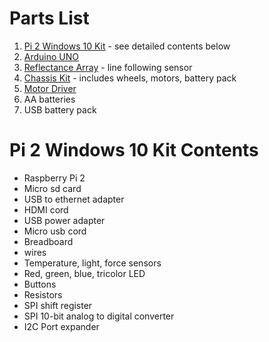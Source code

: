 # Parts List

1. [Pi 2 Windows 10 Kit](http://ms-iot.github.io/content/en-US/AdafruitMakerKit.htm) - see detailed contents below
2. [Arduino UNO](http://amzn.to/1mpPBNC)
3. [Reflectance Array](https://www.pololu.com/product/2456) - line following sensor
4. [Chassis Kit](http://amzn.to/1Mji0Kc) - includes wheels, motors, battery pack
5. [Motor Driver](https://www.pololu.com/product/2511)
6. AA batteries
7. USB battery pack

# Pi 2 Windows 10 Kit Contents
- Raspberry Pi 2
- Micro sd card
- USB to ethernet adapter
- HDMI cord
- USB power adapter
- Micro usb cord
- Breadboard
- wires
- Temperature, light, force sensors
- Red, green, blue, tricolor LED
- Buttons
- Resistors
- SPI shift register
- SPI 10-bit analog to digital converter
- I2C Port expander
